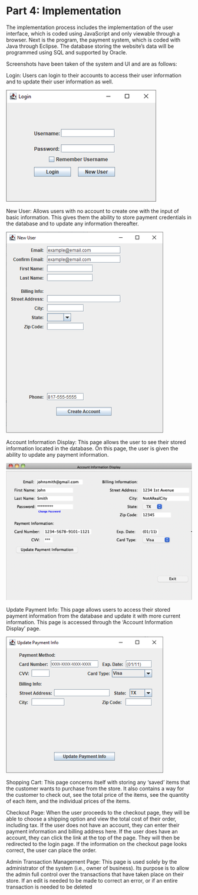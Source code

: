 # Part 4: Implementation

The implementation process includes the implementation of the user interface, which is coded using JavaScript and only viewable through a browser. Next is the program, the payment system, which is coded with Java through Eclipse. The database storing the website’s data will be programmed using SQL and supported by Oracle.

Screenshots have been taken of the system and UI and are as follows:

Login: Users can login to their accounts to access their user information and to update their user information as well.

![](./User%20Login.png)

New User: Allows users with no account to create one with the input of basic information. This gives them the ability to store payment credentials in the database and to update any information thereafter.

![](./New%20User.png)

Account Information Display: This page allows the user to see their stored information located in the database. On this page, the user is given the ability to update any payment information.

![](./Display%20Info.png)

Update Payment Info: This page allows users to access their stored payment information from the database and update it with more current information. This page is accessed through the ‘Account Information Display’ page.

![](./Update%20Payment.png)

Shopping Cart: This page concerns itself with storing any ‘saved’ items that the customer wants to purchase from the store. It also contains a way for the customer to check out, see the total price of the items, see the quantity of each item, and the individual prices of the items.


Checkout Page: When the user proceeds to the checkout page, they will be able to choose a shipping option and view the total cost of their order, including tax. If the user does not have an account, they can enter their payment information and billing address here. If the user does have an account, they can click the link at the top of the page. They will then be redirected to the login page. If the information on the checkout page looks correct, the user can place the order.


Admin Transaction Management Page: This page is used solely by the administrator of the system (i.e., owner of business). Its purpose is to allow the admin full control over the transactions that have taken place on their store. If an edit is needed to be made to correct an error, or if an entire transaction is needed to be deleted

